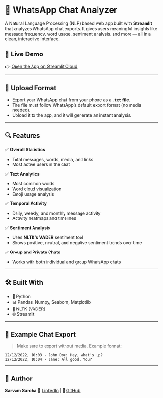 # 📱 WhatsApp Chat Analyzer

A Natural Language Processing (NLP) based web app built with **Streamlit** that analyzes WhatsApp chat exports. It gives users meaningful insights like message frequency, word usage, sentiment analysis, and more — all in a clean, interactive interface.



## 🚀 Live Demo

👉 [Open the App on Streamlit Cloud](https://whatsapp-chat-analyzer-by-sarvam-saroha.streamlit.app/)  


---

## 📂 Upload Format

- Export your WhatsApp chat from your phone as a **`.txt` file**.
- The file must follow WhatsApp’s default export format (no media needed).
- Upload it to the app, and it will generate an instant analysis.

---

## 🔍 Features

✅ **Overall Statistics**
- Total messages, words, media, and links  
- Most active users in the chat  

✅ **Text Analytics**
- Most common words  
- Word cloud visualization  
- Emoji usage analysis  

✅ **Temporal Activity**
- Daily, weekly, and monthly message activity  
- Activity heatmaps and timelines  

✅ **Sentiment Analysis**
- Uses **NLTK’s VADER** sentiment tool  
- Shows positive, neutral, and negative sentiment trends over time  

✅ **Group and Private Chats**
- Works with both individual and group WhatsApp chats  

---

## 🛠️ Built With

- 🐍 Python
- 📊 Pandas, Numpy, Seaborn, Matplotlib
- 🧠 NLTK (VADER)
- 🌐 Streamlit

---

## 📄 Example Chat Export

> Make sure to export without media.
> Example format:

```
12/12/2022, 10:03 - John Doe: Hey, what's up?
12/12/2022, 10:04 - Jane: All good. You?
```

---

## 🧠 Author

**Sarvam Saroha**
🔗 [LinkedIn](https://linkedin.com/in/sarvamsaroha) | 🐙 [GitHub](https://github.com/sarvam207)



